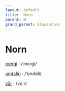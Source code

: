 ```yaml
---
layout: default
title:  Norn
parent: N
grand_parent: Glossaries
---
```


# Norn


[mergi](https://en.wiktionary.org/wiki/?curid=675021)
: /ˈmɛrɡi/

[undalig](https://en.wiktionary.org/wiki/?curid=7141341)
: /ˈʊndɑli/

[vår](https://en.wiktionary.org/wiki/?curid=217921)
: /voːr/

